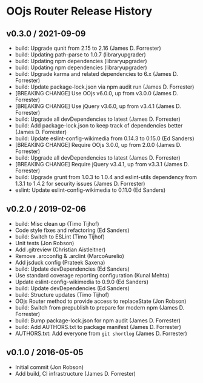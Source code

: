 # OOjs Router Release History

## v0.3.0 / 2021-09-09
* build: Upgrade qunit from 2.15 to 2.16 (James D. Forrester)
* build: Updating path-parse to 1.0.7 (libraryupgrader)
* build: Updating npm dependencies (libraryupgrader)
* build: Updating npm dependencies (libraryupgrader)
* build: Upgrade karma and related dependencies to 6.x (James D. Forrester)
* build: Update package-lock.json via npm audit run (James D. Forrester)
* [BREAKING CHANGE] Use OOjs v6.0.0, up from v3.0.0 (James D. Forrester)
* [BREAKING CHANGE] Use jQuery v3.6.0, up from v3.4.1 (James D. Forrester)
* build: Upgrade all devDependencies to latest (James D. Forrester)
* build: Add package-lock.json to keep track of dependencies better (James D. Forrester)
* build: Update eslint-config-wikimedia from 0.14.3 to 0.15.0 (Ed Sanders)
* [BREAKING CHANGE] Require OOjs 3.0.0, up from 2.0.0 (James D. Forrester)
* build: Upgrade all devDependencies to latest (James D. Forrester)
* [BREAKING CHANGE] Require jQuery v3.4.1, up from v3.3.1 (James D. Forrester)
* build: Upgrade grunt from 1.0.3 to 1.0.4 and eslint-utils dependency from 1.3.1 to 1.4.2 for security issues (James D. Forrester)
* eslint: Update eslint-config-wikimedia to 0.11.0 (Ed Sanders)

## v0.2.0 / 2019-02-06
* build: Misc clean up (Timo Tijhof)
* Code style fixes and refactoring (Ed Sanders)
* build: Switch to ESLint (Timo Tijhof)
* Unit tests (Jon Robson)
* Add .gitreview (Christian Aistleitner)
* Remove .arcconfig & .arclint (MarcoAurelio)
* Add jsduck config (Prateek Saxena)
* build: Update devDependencies (Ed Sanders)
* Use standard coverage reporting configuration (Kunal Mehta)
* Update eslint-config-wikimedia to 0.9.0 (Ed Sanders)
* build: Update devDependencies (Ed Sanders)
* build: Structure updates (Timo Tijhof)
* OOjs Router method to provide access to replaceState (Jon Robson)
* build: Switch from prepublish to prepare for modern npm (James D. Forrester)
* build: Bump package-lock.json for npm audit (James D. Forrester)
* build: Add AUTHORS.txt to package manifest (James D. Forrester)
* AUTHORS.txt: Add everyone from `git shortlog` (James D. Forrester)

## v0.1.0 / 2016-05-05
* Initial commit (Jon Robson)
* Add build, CI infrastructure (James D. Forrester)
